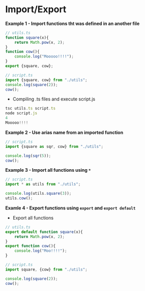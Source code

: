 # Import/Export

**Example 1 - Import functions tht was defined in an another file**


```js
// utils.ts
function square(x){
    return Math.pow(x, 2);
}
function cow(){
    console.log("Mooooo!!!!");
}
export {square, cow};
```

```js
// script.ts
import {square, cow} from "./utils";
console.log(square(2));
cow();
```
- Compiling .ts files and execute script.js
```js
tsc utils.ts script.ts
node script.js 
4
Mooooo!!!!
```

**Example 2 - Use arias name from an imported function**

```js
// script.ts
import {square as sqr, cow} from "./utils";

console.log(sqr(5));
cow();
```

**Example 3 - Import all functions using `*`**

```js
// script.ts
import * as utils from "./utils";

console.log(utils.square(3));
utils.cow();
```

**Examle 4 - Export functions using `export` and `export default`**
- Export all functions

```js
// utils.ts
export default function square(x){
    return Math.pow(x, 2);
}
export function cow(){
    console.log("Moo!!!!");
}
```

```js
// script.ts
import square, {cow} from "./utils";

console.log(square(2));
cow();
```